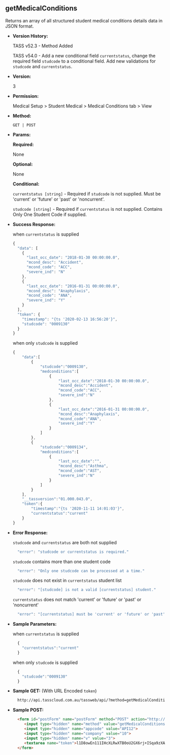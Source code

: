 **getMedicalConditions**
----
  Returns an array of all structured student medical conditions details data in JSON format.
  
* **Version History:**

  TASS v52.3 - Method Added

  TASS v54.0 - Add a new conditional field `currentstatus`, change the required field `studcode` to a conditional field. Add new validations for `studcode` and `currentstatus`.

* **Version:**

  3

* **Permission:**

  Medical Setup > Student Medical > Medical Conditions tab > View

* **Method:**

  `GET | POST`
  
*  **Params:**

   **Required:**
 
   None

   **Optional:**

   None

   **Conditional:**

    `currentstatus [string]` - Required if `studcode` is not supplied. Must be 'current' or 'future' or 'past' or 'noncurrent'.

    `studcode [string]` - Required if `currentstatus` is not supplied. Contains Only One Student Code if supplied.

* **Success Response:**

    when `currentstatus` is supplied
    ```javascript
    {
      "data": [
        {
          "last_occ_date": "2018-01-30 00:00:00.0",
          "mcond_desc": "Accident",
          "mcond_code": "ACC",
          "severe_ind": "N"
        },
        {
          "last_occ_date": "2016-01-31 00:00:00.0",
          "mcond_desc": "Anaphylaxis",
          "mcond_code": "ANA",
          "severe_ind": "Y"
        }
      ],
      "token": {
        "timestamp": "{ts '2020-02-13 16:56:20'}",
        "studcode": "0009130"
      }
    }
    ```

    when only `studcode` is supplied
    ```javascript
    {
        "data":[
            {
                "studcode":"0009130",
                "medconditions":[
                    {
                        "last_occ_date":"2018-01-30 00:00:00.0",
                        "mcond_desc":"Accident",
                        "mcond_code":"ACC",
                        "severe_ind":"N"
                    },
                    {
                        "last_occ_date":"2016-01-31 00:00:00.0",
                        "mcond_desc":"Anaphylaxis",
                        "mcond_code":"ANA",
                        "severe_ind":"Y"
                    }
                ]
            },
            {
                "studcode":"0009134",
                "medconditions":[
                    {
                        "last_occ_date":"",
                        "mcond_desc":"Asthma",
                        "mcond_code":"AST",
                        "severe_ind":"N"
                    }
                ]
            }
        ],
        "__tassversion":"01.000.043.0",
        "token":{
            "timestamp":"{ts '2020-11-11 14:01:03'}",
            "currentstatus":"current"
        }
    }
    ```
 
* **Error Response:**

    `studcode` and `currentstatus` are both not supplied
    ```javascript
      "error": "studcode or currentstatus is required."
    ```

    `studcode` contains more than one student code
    ```javascript
      "error": "Only one studcode can be processed at a time."
    ```

    `studcode` does not exist in `currentstatus` student list
    ```javascript
      "error": "[studcode] is not a valid [currentstatus] student."
    ```

    `currentstatus` does not match 'current' or 'future' or 'past' or 'noncurrent'
    ```javascript
      "error": "[currentstatus] must be 'current' or 'future' or 'past' or 'noncurrent'."
    ```

* **Sample Parameters:**

    when `currentstatus` is supplied
  ```javascript
    {
      "currentstatus":"current"
    }
  ```

    when only `studcode` is supplied
  ```javascript
    {
      "studcode":"0009130"
    }
  ```

* **Sample GET:** (With URL Encoded `token`)

  ```HTML
    http://api.tasscloud.com.au/tassweb/api/?method=getMedicalConditions&appcode=API12&company=10&v=3&token=l1D8owEn111IHcXLRwXTB0oU2GX6rj%2BISqa9zXA8We3J3mwgjW5pdUvFK3%2FIZ4mJ4bMyfKTmEoup%2B3tTE9GeLQ%3D%3D
  ```
  
* **Sample POST:**

  ```HTML
    <form id="postForm" name="postForm" method="POST" action="http://api.tasscloud.com.au/tassweb/api/">
       <input type="hidden" name="method" value="getMedicalConditions">
       <input type="hidden" name="appcode" value="API12">
       <input type="hidden" name="company" value="10">
       <input type="hidden" name="v" value="3">
       <textarea name="token">l1D8owEn111IHcXLRwXTB0oU2GX6rj+ISqa9zXA8We3J3mwgjW5pdUvFK3/IZ4mJ4bMyfKTmEoup+3tTE9GeLQ==</textarea>
    </form>
  ```